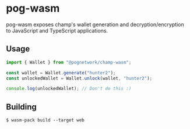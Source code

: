 # pog-wasm

pog-wasm exposes champ's wallet generation and decryption/encryption to JavaScript and TypeScript applications.

## Usage

```ts
import { Wallet } from "@pognetwork/champ-wasm";

const wallet = Wallet.generate("hunter2");
const unlockedWallet = Wallet.unlock(wallet, "hunter2");

console.log(unlockedWallet); // Don't do this :)
```

## Building

`$ wasm-pack build --target web`
